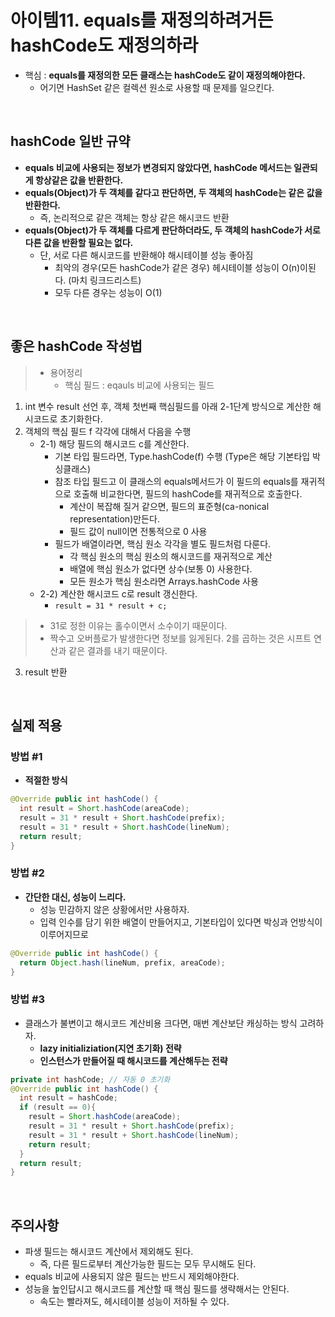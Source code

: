 # 아이템11. equals를 재정의하려거든 hashCode도 재정의하라

- 핵심 : __equals를 재정의한 모든 클래스는 hashCode도 같이 재정의해야한다.__
  - 어기면 HashSet 같은 컬렉션 원소로 사용할 때 문제를 일으킨다.

<br/>

## hashCode 일반 규약

- __equals 비교에 사용되는 정보가 변경되지 않았다면, hashCode 메서드는 일관되게 항상같은 값을 반환한다.__
- __equals(Object)가 두 객체를 같다고 판단하면, 두 객체의 hashCode는 같은 값을 반환한다.__
  - 즉, 논리적으로 같은 객체는 항상 같은 해시코드 반환
- __equals(Object)가 두 객체를 다르게 판단하더라도, 두 객체의 hashCode가 서로 다른 값을 반환할 필요는 없다.__
    - 단, 서로 다른 해시코드를 반환해야 해시테이블 성능 좋아짐
      - 최악의 경우(모든 hashCode가 같은 경우) 헤시테이블 성능이 O(n)이된다. (마치 링크드리스트)
      - 모두 다른 경우는 성능이 O(1)

<br/>

## 좋은 hashCode 작성법

> - 용어정리  
>   - 핵심 필드 : eqauls 비교에 사용되는 필드

1. int 변수 result 선언 후, 객체 첫번째 핵심필드를 아래 2-1단계 방식으로 계산한 해시코드로 초기화한다.
2. 객체의 핵심 필드 f 각각에 대해서 다음을 수행
    - 2-1) 해당 필드의 해시코드 c를 계산한다.
      - 기본 타입 필드라면, Type.hashCode(f) 수행 (Type은 해당 기본타입 박싱클래스)
      - 참조 타입 필드고 이 클래스의 equals메서드가 이 필드의 equals를 재귀적으로 호출해 비교한다면, 필드의 hashCode를 재귀적으로 호출한다.
        - 계산이 복잡해 질거 같으면, 필드의 표준형(ca-nonical representation)만든다.
        - 필드 값이 null이면 전통적으로 0 사용
      - 필드가 배열이라면, 핵심 원소 각각을 별도 필드처럼 다룬다.
        - 각 핵심 원소의 핵심 원소의 해시코드를 재귀적으로 계산
        - 배열에 핵심 원소가 없다면 상수(보통 0) 사용한다.
        - 모든 원소가 핵심 원소라면 Arrays.hashCode 사용
    - 2-2) 계산한 해시코드 c로 result 갱신한다.
      - ```result = 31 * result + c;```
> - 31로 정한 이유는 홀수이면서 소수이기 때문이다.
> - 짝수고 오버플로가 발생한다면 정보를 잃게된다. 2를 곱하는 것은 시프트 연산과 같은 결과를 내기 때문이다.   

3. result 반환



<br/>

## 실제 적용
### 방법 #1
- __적절한 방식__
```java
@Override public int hashCode() {
  int result = Short.hashCode(areaCode);
  result = 31 * result + Short.hashCode(prefix);
  result = 31 * result + Short.hashCode(lineNum);
  return result;
}
```

### 방법 #2
  - __간단한 대신, 성능이 느리다.__
    - 성능 민감하지 않은 상황에서만 사용하자.
    - 입력 인수를 담기 위한 배열이 만들어지고, 기본타입이 있다면 박싱과 언방식이 이루어지므로
```java
@Override public int hashCode() {
  return Object.hash(lineNum, prefix, areaCode);
}
```

### 방법 #3
  - 클래스가 불변이고 해시코드 계산비용 크다면, 매번 계산보단 캐싱하는 방식 고려하자.
    - __lazy initializiation(지연 초기화) 전략__
    - __인스턴스가 만들어질 때 해시코드를 계산해두는 전략__
```java
private int hashCode; // 자동 0 초기화
@Override public int hashCode() {
  int result = hashCode;
  if (result == 0){
    result = Short.hashCode(areaCode);
    result = 31 * result + Short.hashCode(prefix);
    result = 31 * result + Short.hashCode(lineNum);
    return result;
  }
  return result;
}
```

<br/>

## 주의사항
  - 파생 필드는 해시코드 계산에서 제외해도 된다.
    - 즉, 다른 필드로부터 계산가능한 필드는 모두 무시해도 된다.
  - equals 비교에 사용되지 않은 필드는 반드시 제외해야한다.
  - 성능을 높인답시고 해시코드를 계산할 때 핵심 필드를 생략해서는 안된다.
    - 속도는 빨라져도, 헤시테이블 성능이 저하될 수 있다.
